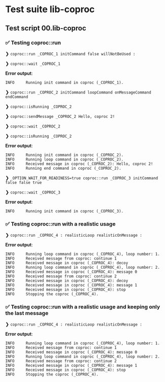 # Test suite lib-coproc

## Test script 00.lib-coproc

### ✅ Testing coproc::run

❯ `coproc::run _COPROC_1 initCommand false willNotBeUsed :`

❯ `coproc::wait _COPROC_1`

**Error output**:

```text
INFO     Running init command in coproc (_COPROC_1).
```

❯ `coproc::run _COPROC_2 initCommand loopCommand onMessageCommand endCommand`

❯ `coproc::isRunning _COPROC_2`

❯ `coproc::sendMessage _COPROC_2 Hello, coproc 2!`

❯ `coproc::wait _COPROC_2`

❯ `coproc::isRunning _COPROC_2`

**Error output**:

```text
INFO     Running init command in coproc (_COPROC_2).
INFO     Running loop command in coproc (_COPROC_2).
INFO     Received message in coproc (_COPROC_2): Hello, coproc 2!
INFO     Running end command in coproc (_COPROC_2).
```

❯ `_OPTION_WAIT_FOR_READINESS=true coproc::run _COPROC_3 initCommand false false true`

❯ `coproc::wait _COPROC_3`

**Error output**:

```text
INFO     Running init command in coproc (_COPROC_3).
```

### ✅ Testing coproc::run with a realistic usage

❯ `coproc::run _COPROC_4 : realisticLoop realisticOnMessage :`

**Error output**:

```text
INFO     Running loop command in coproc (_COPROC_4), loop number: 1.
INFO     Received message from coproc: continue 1
INFO     Received message in coproc (_COPROC_4): decoy
INFO     Running loop command in coproc (_COPROC_4), loop number: 2.
INFO     Received message in coproc (_COPROC_4): message 0
INFO     Received message from coproc: continue 2
INFO     Received message in coproc (_COPROC_4): decoy
INFO     Received message in coproc (_COPROC_4): message 1
INFO     Received message in coproc (_COPROC_4): stop
INFO     Stopping the coproc (_COPROC_4).
```

### ✅ Testing coproc::run with a realistic usage and keeping only the last message

❯ `coproc::run _COPROC_4 : realisticLoop realisticOnMessage :`

**Error output**:

```text
INFO     Running loop command in coproc (_COPROC_4), loop number: 1.
INFO     Received message from coproc: continue 1
INFO     Received message in coproc (_COPROC_4): message 0
INFO     Running loop command in coproc (_COPROC_4), loop number: 2.
INFO     Received message from coproc: continue 2
INFO     Received message in coproc (_COPROC_4): message 1
INFO     Received message in coproc (_COPROC_4): stop
INFO     Stopping the coproc (_COPROC_4).
```

